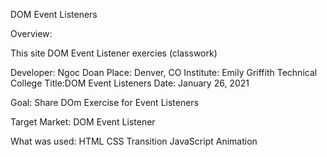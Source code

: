 DOM Event Listeners

Overview:

This site DOM Event Listener exercies (classwork)

Developer: Ngoc Doan
Place: Denver, CO
Institute: Emily Griffith Technical College
Title:DOM Event Listeners 
Date: January 26, 2021

Goal:
Share DOm Exercise for Event Listeners 


Target Market:
DOM Event Listener 

What was used:
HTML
CSS
Transition
JavaScript 
Animation 



